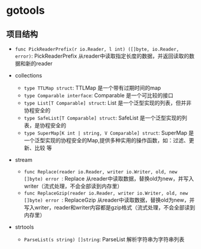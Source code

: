 # gotools

## 项目结构

- `func PickReaderPrefix(r io.Reader, l int) ([]byte, io.Reader, error)`: PickReaderPrefix 从reader中读取指定长度的数据，并返回读取的数据和新的reader

- collections
    - `type TTLMap struct`: TTLMap 是一个带有过期时间的map
    - `type Comparable interface`: Comparable 是一个可比较的接口
    - `type List[T Comparable] struct`: List 是一个泛型实现的列表，但并非协程安全的
    - `type SafeList[T Comparable] struct`: SafeList 是一个泛型实现的列表，是协程安全的
    - `type SuperMap[K int | string, V Comparable] struct`: SuperMap 是一个泛型实现的协程安全的Map,提供多种实用的操作函数，如：过滤、更新、比较 等
- stream
    - `func Replace(reader io.Reader, writer io.Writer, old, new []byte) error `: Replace 从reader中读取数据，替换old为new，并写入writer（流式处理，不会全部读到内存里）
    - `func ReplaceGzip(reader io.Reader, writer io.Writer, old, new []byte) error `: ReplaceGzip 从reader中读取数据，替换old为new，并写入writer，reader和writer内容都是gzip格式（流式处理，不会全部读到内存里）
- strtools
    - `ParseList(s string) []string`: ParseList 解析字符串为字符串列表